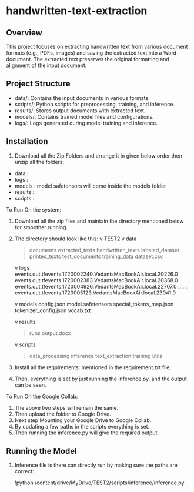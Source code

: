 # handwritten-text-extraction

## Overview

This project focuses on extracting handwritten text from various document formats (e.g., PDFs, images) and saving the extracted text into a Word document. The extracted text preserves the original formatting and alignment of the input document.

## Project Structure

- data/: Contains the input documents in various formats.
- scripts/: Python scripts for preprocessing, training, and inference.
- results/: Stores output documents with extracted text.
- models/: Contains trained model files and configurations.
- logs/: Logs generated during model training and inference.

## Installation

1. Download all the Zip Folders and arrange it in given below order then unzip all the folders:

-  data :
-  logs :
-  models : model safetensors will come inside the models folder 
-  results :
-  scripts :


To Run On the system:

1. Download all the zip files and maintain the directory mentioned below for smoother running. 
2. The directory should look like this:
   v TEST2
	v data
	 >documents
	 >extracted_texts
	 >handwritten_texts
	 >labeled_dataset
	 >printed_texts
	 >test_documents
	 >training_data
	 dataset.csv

	v logs
	 events.out.tfevents.1720002240.VedantsMacBookAir.local.20226.0
	 events.out.tfevents.1720002383.VedantsMacBookAir.local.20368.0
	 events.out.tfevents.1720004926.VedantsMacBookAir.local.22707.0
	 .......
	 events.out.tfevents.1720005123.VedantsMacBookAir.local.23041.0

	v models
	 config.json
	 model.safetensors
	 special_tokens_map.json
	 tokenizer_config.json
	 vocab.txt

	v results
	 >runs
	 output.docx

	v scripts
	 >data_processing
	 >inference
	 >text_extraction
	 >training
	 >utils
3. Install all the requirements: mentioned in the requirement.txt file.
4. Then, everything is set by just running the inference.py, and the output can be seen.

To Run On the Google Collab:
1. The above two steps will remain the same.
2. Then upload the folder to Google Drive.
3. Next step Mounting your Google Drive to Google Collab.
4. By updating a few paths in the scripts everything is set.
5. Then running the inference.py will give the required output.


## Running the Model
1. Inference file is there can directly run by making sure the paths are correct:

   !python /content/drive/MyDrive/TEST2/scripts/inference/inference.py


